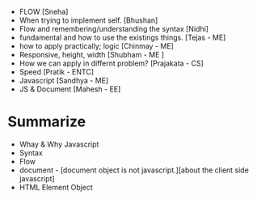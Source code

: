 - FLOW [Sneha]
- When trying to implement self. [Bhushan]
- Flow and remembering/understanding the syntax [Nidhi]
- fundamental and how to use the existings things. [Tejas - ME]
- how to apply practically; logic [Chinmay - ME]
- Responsive, height, width [Shubham - ME ]
- How we can apply in differnt problem? [Prajakata - CS]
- Speed [Pratik - ENTC]
- Javascript [Sandhya - ME]
- JS & Document [Mahesh - EE]

# Summarize

- Whay & Why Javascript
- Syntax
- Flow
- document - [document object is not javascript.][about the client side javascript]
- HTML Element Object
